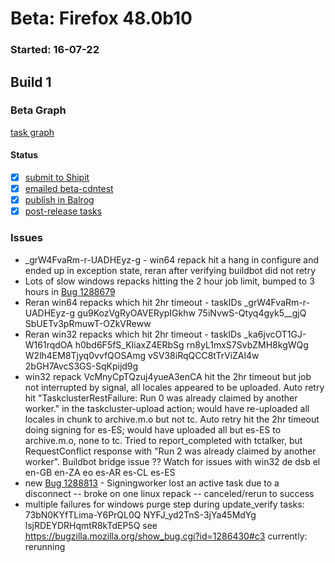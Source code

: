 # Beta: Firefox 48.0b10

### Started: 16-07-22

## Build 1

### Beta Graph
[task graph](https://tools.taskcluster.net/task-group-inspector/#Hk5AgWWfRLOLq0yd6gHa4w)


#### Status
- [x] [submit to Shipit](https://wiki.mozilla.org/Release:Release_Automation_on_Mercurial:Starting_a_Release#Submit_to_Ship_It)
- [x] [emailed beta-cdntest](../how-tos/relpro.md#1-email-drivers-re-release-live-on-cdntest-channel)
- [x] [publish in Balrog](../how-tos/relpro.md#3-publish-in-balrog)
- [x] [post-release tasks](../how-tos/relpro.md#4-post-release-step)

### Issues
- _grW4FvaRm-r-UADHEyz-g - win64 repack hit a hang in configure and ended up in exception state, reran after verifying buildbot did not retry
- Lots of slow windows repacks hitting the 2 hour job limit, bumped to 3 hours in [Bug 1288679](https://bugzil.la/1288679)
- Reran win64 repacks which hit 2hr timeout - taskIDs _grW4FvaRm-r-UADHEyz-g gu9KozVgRyOAVERypIGkhw 75iNvwS-Qtyq4gyk5__gjQ SbUETv3pRmuwT-OZkVReww
- Reran win32 repacks which hit 2hr timeout - taskIDs _ka6jvcOT1GJ-W161rqdOA h0bd6F5fS_KIiaxZ4ERbSg rn8yL1mxS7SvbZMH8kgWQg W2lh4EM8Tjyq0vvfQOSAmg vSV38iRqQCC8tTrViZAl4w 2bGH7AvcS3GS-SqKpijd9g
- win32 repack VcMnyCpTQzuj4yueA3enCA hit the 2hr timeout but job not interrupted by signal, all locales appeared to be uploaded. Auto retry hit "TaskclusterRestFailure: Run 0 was already claimed by another worker." in the taskcluster-upload action; would have re-uploaded all locales in chunk to archive.m.o but not tc. Auto retry hit the 2hr timeout doing signing for es-ES; would have uploaded all but es-ES to archive.m.o, none to tc. Tried to report_completed with tctalker, but RequestConflict response with "Run 2 was already claimed by another worker". Buildbot bridge issue ??  Watch for issues with win32 de dsb el en-GB en-ZA eo es-AR es-CL es-ES
- new [Bug 1288813](https://bugzil.la/1288813) - Signingworker lost an active task due to a disconnect -- broke on one linux repack -- canceled/rerun to success
- multiple failures for windows purge step during update_verify tasks: 73bN0KYfTLima-Y6PrQL0Q NYFJ_yd2TnS-3jYa45MdYg lsjRDEYDRHqmtR8kTdEP5Q see https://bugzilla.mozilla.org/show_bug.cgi?id=1286430#c3 currently: rerunning


